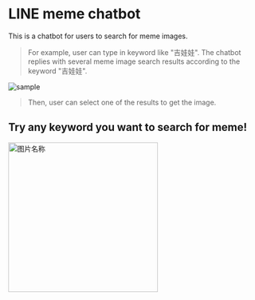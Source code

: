 # LINE meme chatbot
This is a chatbot for users to search for meme images.

> For example, user can type in keyword like "吉娃娃".
The chatbot replies with several meme image search results according to the keyword "吉娃娃".

![sample](https://ppt.cc/fz5Aqx@.png)
> Then, user can select one of the results to get the image.

## Try any keyword you want to search for meme!
<img src="https://qr-official.line.me/sid/L/224jhgwt.png" width = "300" height = "300" alt="图片名称"/>

